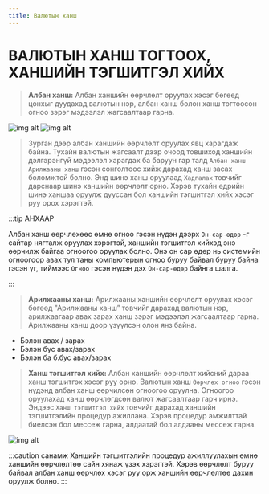 ```yaml
---
title: Валютын ханш
---
```

# ВАЛЮТЫН ХАНШ ТОГТООХ, ХАНШИЙН ТЭГШИТГЭЛ ХИЙХ 
> **Албан ханш:**  Албан ханшийн өөрчлөлт оруулах хэсэг бөгөөд цонхыг дуудахад валютын нэр, албан ханш болон ханш тогтоосон огноо зэрэг мэдээлэл жагсаалтаар гарна. 
>
![img alt](/img/image56.png)
![img alt](/img/image57.png)
>Зурган дээр албан ханшийн өөрчлөлт оруулах явц харагдаж байна. Тухайн валютын жагсаалт дээр очоод  товшиход ханшийн дэлгэрэнгүй мэдээлэл харагдах ба баруун гар талд  `Албан ханш` `Арилжааны ханш` гэсэн сонголтоос хийж дарахад ханш засах боломжтой болно. Энд шинэ ханш оруулаад `Хадгалах` товчийг  дарснаар шинэ ханшийн өөрчлөлт орно. Хэрэв тухайн өдрийн шинэ ханшаа оруулж дууссан бол ханшийн тэгшитгэл хийх хэсэг руу орох хэрэгтэй.

:::tip АНХААР

 Албан ханш өөрчлөхөөс өмнө огноо гэсэн нүдэн дээрх `Он-сар-өдөр` -г сайтар нягталж оруулах хэрэгтэй, ханшийн тэгшитгэл хийхэд энэ өөрчилж байгаа огноогоо оруулах болно. Энэ он сар өдөр нь системийн огноогоор авах тул таны компьютерын огноо буруу байвал буруу байна гэсэн үг, тиймээс `Огноо` гэсэн нүдэн дэх `Он-сар-өдөр` байнга шалга.
 
:::
 
 > **Арилжааны ханш:** Арилжааны ханшийн өөрчлөлт оруулах хэсэг бөгөөд "Арилжааны ханш” товчийг дарахад валютын нэр, арилжаагаар авах зарах ханш зэрэг мэдээлэл жагсаалтаар гарна.
Арилжааны ханш доор үзүүлсэн олон янз байна.
-	Бэлэн авах / зарах
-	Бэлэн бус авах/зарах
-	Бэлэн ба б.бус авах/зарах

> **Ханш тэгшитгэл хийх:** Албан ханшийн өөрчлөлт хийсний дараа ханш тэгшитгэх хэсэг руу орно. Валютын ханш `Өөрчлөх огноо` гэсэн нүдэнд албан ханш өөрчилсөн огноогоо оруулна. Огноогоо оруулахад ханш өөрчлөгдсөн валют жагсаалтаар гарч ирнэ. Эндээс `Ханш тэгшитгэл хийх` товчийг дарахад ханшийн тэгшитгэлийн процедур ажиллана. Хэрэв процедур амжилттай биелсэн бол мессеж гарна, алдаатай бол алдааны мессеж гарна.
>
![img alt](/img/image58.png)

:::caution санамж
Ханшийн тэгшитгэлийн процедур ажиллуулахын өмнө ханшийн өөрчлөлтөө сайн хянаж үзэх хэрэгтэй. Хэрэв өөрчлөлт буруу байвал албан ханш өөрчлөх хэсэг руу орж ханшийн өөрчлөлтөө дахин оруулж болно.
:::